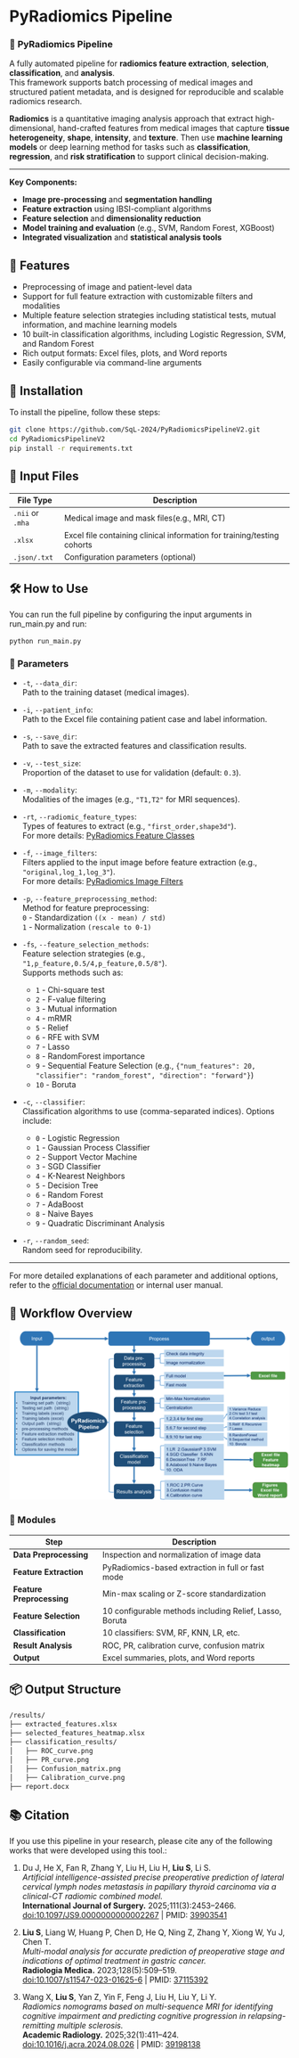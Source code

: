 
# PyRadiomics Pipeline

### 🔬 **PyRadiomics Pipeline**

A fully automated pipeline for **radiomics feature extraction**, **selection**, **classification**, and **analysis**.  
This framework supports batch processing of medical images and structured patient metadata, and is designed for reproducible and scalable radiomics research.



**Radiomics** is a quantitative imaging analysis approach that extract high-dimensional, hand-crafted features from medical images that capture **tissue heterogeneity**, **shape**, **intensity**, and **texture**. Then use **machine learning models** or deep learning method for tasks such as **classification**, **regression**, and **risk stratification**  to support clinical decision-making.

---

**Key Components:**  
- **Image pre-processing** and **segmentation handling**  
- **Feature extraction** using IBSI-compliant algorithms  
- **Feature selection** and **dimensionality reduction**  
- **Model training and evaluation** (e.g., SVM, Random Forest, XGBoost)  
- **Integrated visualization** and **statistical analysis tools**


## 🧠 Features
- Preprocessing of image and patient-level data  
- Support for full feature extraction with customizable filters and modalities  
- Multiple feature selection strategies including statistical tests, mutual information, and machine learning models  
- 10 built-in classification algorithms, including Logistic Regression, SVM, and Random Forest  
- Rich output formats: Excel files, plots, and Word reports  
- Easily configurable via command-line arguments  

## 🚀 Installation

To install the pipeline, follow these steps:

```bash
git clone https://github.com/SqL-2024/PyRadiomicsPipelineV2.git
cd PyRadiomicsPipelineV2
pip install -r requirements.txt

```

## 📁 Input Files
| File Type            | Description                                      |
|----------------------|--------------------------------------------------|
| `.nii` or `.mha`     | Medical image and mask files(e.g., MRI, CT)                           |
| `.xlsx`              | Excel file containing clinical information for training/testing cohorts |
| `.json/.txt`         | Configuration parameters (optional)              |

## 🛠 How to Use

You can run the full pipeline by configuring the input arguments in run_main.py and run:
```
python run_main.py
```
### 📌 Parameters

- `-t`, `--data_dir`:  
  Path to the training dataset (medical images).

- `-i`, `--patient_info`:  
  Path to the Excel file containing patient case and label information.

- `-s`, `--save_dir`:  
  Path to save the extracted features and classification results.

- `-v`, `--test_size`:  
  Proportion of the dataset to use for validation (default: `0.3`).

- `-m`, `--modality`:  
  Modalities of the images (e.g., `"T1,T2"` for MRI sequences).

- `-rt`, `--radiomic_feature_types`:  
  Types of features to extract (e.g., `"first_order,shape3d"`).  
  For more details: [PyRadiomics Feature Classes](https://pyradiomics.readthedocs.io/en/latest/features.html)

- `-f`, `--image_filters`:  
  Filters applied to the input image before feature extraction (e.g., `"original,log_1,log_3"`).  
  For more details: [PyRadiomics Image Filters](https://pyradiomics.readthedocs.io/en/latest/radiomics.html#module-radiomics.imageoperations)

- `-p`, `--feature_preprocessing_method`:  
  Method for feature preprocessing:  
  `0` - Standardization `((x - mean) / std)`  
  `1` - Normalization `(rescale to 0-1)`

- `-fs`, `--feature_selection_methods`:  
  Feature selection strategies (e.g., `"1,p_feature,0.5/4,p_feature,0.5/8"`).  
  Supports methods such as:
  - `1` - Chi-square test
  - `2` - F-value filtering
  - `3` - Mutual information
  - `4` - mRMR
  - `5` - Relief
  - `6` - RFE with SVM
  - `7` - Lasso
  - `8` - RandomForest importance
  - `9` - Sequential Feature Selection (e.g., `{"num_features": 20, "classifier": "random_forest", "direction": "forward"}`)
  - `10` - Boruta

- `-c`, `--classifier`:  
  Classification algorithms to use (comma-separated indices). Options include:
  - `0` - Logistic Regression  
  - `1` - Gaussian Process Classifier  
  - `2` - Support Vector Machine  
  - `3` - SGD Classifier  
  - `4` - K-Nearest Neighbors  
  - `5` - Decision Tree  
  - `6` - Random Forest  
  - `7` - AdaBoost  
  - `8` - Naive Bayes  
  - `9` - Quadratic Discriminant Analysis  

- `-r`, `--random_seed`:  
  Random seed for reproducibility.

---

For more detailed explanations of each parameter and additional options, refer to the [official documentation](https://pyradiomics.readthedocs.io/) or internal user manual.

## 🔄 Workflow Overview

![Workflow](workflow.png)

### 🧩 Modules

| Step                   | Description |
|------------------------|-------------|
| **Data Preprocessing** | Inspection and normalization of image data |
| **Feature Extraction** | PyRadiomics-based extraction in full or fast mode |
| **Feature Preprocessing** | Min-max scaling or Z-score standardization |
| **Feature Selection**  | 10 configurable methods including Relief, Lasso, Boruta |
| **Classification**     | 10 classifiers: SVM, RF, KNN, LR, etc. |
| **Result Analysis**    | ROC, PR, calibration curve, confusion matrix |
| **Output**             | Excel summaries, plots, and Word reports |

## 📦 Output Structure

```plaintext
/results/
├── extracted_features.xlsx
├── selected_features_heatmap.xlsx
├── classification_results/
│   ├── ROC_curve.png
│   ├── PR_curve.png
│   ├── Confusion_matrix.png
│   ├── Calibration_curve.png
├── report.docx
```

## 📚 Citation
If you use this pipeline in your research, please cite any of the following works that were developed using this tool.:

1. Du J, He X, Fan R, Zhang Y, Liu H, Liu H, **Liu S**, Li S.  
   *Artificial intelligence-assisted precise preoperative prediction of lateral cervical lymph nodes metastasis in papillary thyroid carcinoma via a clinical-CT radiomic combined model.*  
   **International Journal of Surgery.** 2025;111(3):2453–2466.  
   [doi:10.1097/JS9.0000000000002267](https://doi.org/10.1097/JS9.0000000000002267) | PMID: [39903541](https://pubmed.ncbi.nlm.nih.gov/39903541/)

2. **Liu S**, Liang W, Huang P, Chen D, He Q, Ning Z, Zhang Y, Xiong W, Yu J, Chen T.  
   *Multi-modal analysis for accurate prediction of preoperative stage and indications of optimal treatment in gastric cancer.*  
   **Radiologia Medica.** 2023;128(5):509–519.  
   [doi:10.1007/s11547-023-01625-6](https://doi.org/10.1007/s11547-023-01625-6) | PMID: [37115392](https://pubmed.ncbi.nlm.nih.gov/37115392/)

3. Wang X, **Liu S**, Yan Z, Yin F, Feng J, Liu H, Liu Y, Li Y.  
   *Radiomics nomograms based on multi-sequence MRI for identifying cognitive impairment and predicting cognitive progression in relapsing-remitting multiple sclerosis.*  
   **Academic Radiology.** 2025;32(1):411–424.  
   [doi:10.1016/j.acra.2024.08.026](https://doi.org/10.1016/j.acra.2024.08.026) | PMID: [39198138](https://pubmed.ncbi.nlm.nih.gov/39198138/)
